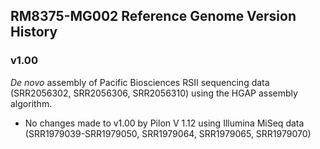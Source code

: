 ## RM8375-MG002 Reference Genome Version History
### v1.00
_De novo_ assembly of Pacific Biosciences RSII sequencing data (SRR2056302, SRR2056306, SRR2056310) using the HGAP assembly algorithm.

* No changes made to v1.00 by Pilon V 1.12 using Illumina MiSeq data (SRR1979039-SRR1979050, SRR1979064, SRR1979065, SRR1979070)
